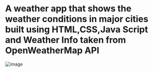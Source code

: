 <h1>A weather app that shows the weather conditions in major cities built using HTML,CSS,Java Script and Weather Info taken from OpenWeatherMap API</h1>

![image](https://github.com/JJ512-ishere/weather-app/assets/119097879/1ee98055-f4f1-45bf-81e0-b095b69546fa)
